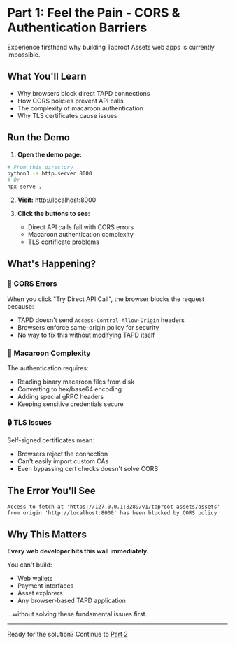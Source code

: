 # Part 1: Feel the Pain - CORS & Authentication Barriers

Experience firsthand why building Taproot Assets web apps is currently impossible.

## What You'll Learn

- Why browsers block direct TAPD connections
- How CORS policies prevent API calls
- The complexity of macaroon authentication
- Why TLS certificates cause issues

## Run the Demo

1. **Open the demo page:**
```bash
# From this directory
python3 -m http.server 8000
# Or
npx serve .
```

2. **Visit:** http://localhost:8000

3. **Click the buttons to see:**
   - Direct API calls fail with CORS errors
   - Macaroon authentication complexity
   - TLS certificate problems

## What's Happening?

### 🚫 CORS Errors
When you click "Try Direct API Call", the browser blocks the request because:
- TAPD doesn't send `Access-Control-Allow-Origin` headers
- Browsers enforce same-origin policy for security
- No way to fix this without modifying TAPD itself

### 🔐 Macaroon Complexity
The authentication requires:
- Reading binary macaroon files from disk
- Converting to hex/base64 encoding
- Adding special gRPC headers
- Keeping sensitive credentials secure

### 🔒 TLS Issues
Self-signed certificates mean:
- Browsers reject the connection
- Can't easily import custom CAs
- Even bypassing cert checks doesn't solve CORS

## The Error You'll See

```
Access to fetch at 'https://127.0.0.1:8289/v1/taproot-assets/assets' 
from origin 'http://localhost:8000' has been blocked by CORS policy
```

## Why This Matters

**Every web developer hits this wall immediately.**

You can't build:
- Web wallets
- Payment interfaces  
- Asset explorers
- Any browser-based TAPD application

...without solving these fundamental issues first.

---
Ready for the solution? Continue to [Part 2](../part2-gateway-connection)